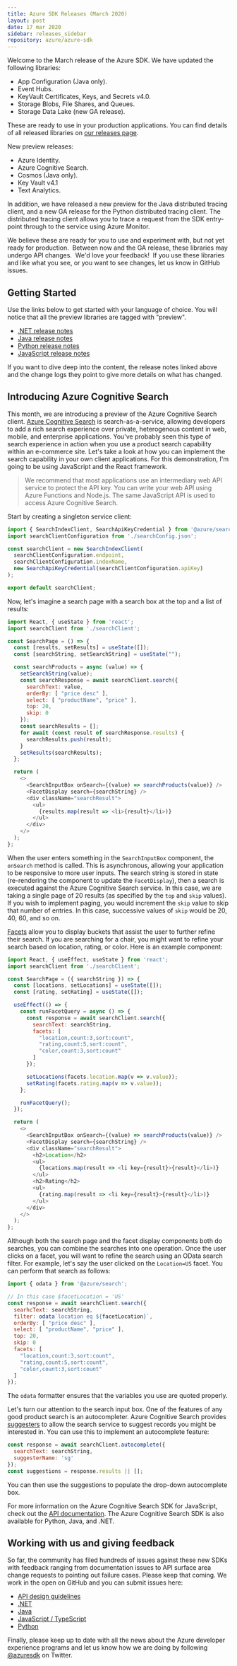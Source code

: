 ```yaml
---
title: Azure SDK Releases (March 2020)
layout: post
date: 17 mar 2020
sidebar: releases_sidebar
repository: azure/azure-sdk
---
```


Welcome to the March release of the Azure SDK.  We have updated the following libraries:

* App Configuration (Java only).
* Event Hubs.
* KeyVault Certificates, Keys, and Secrets v4.0.
* Storage Blobs, File Shares, and Queues.
* Storage Data Lake (new GA release).

These are ready to use in your production applications.  You can find details of all released libraries on [our releases page](https://azure.github.io/azure-sdk/releases/latest/).

New preview releases:

* Azure Identity.
* Azure Cognitive Search.
* Cosmos (Java only).
* Key Vault v4.1
* Text Analytics.

In addition, we have released a new preview for the Java distributed tracing client, and a new GA release for the Python distributed tracing client.  The distributed tracing client allows you to trace a request from the SDK entry-point through to the service using Azure Monitor.

We believe these are ready for you to use and experiment with, but not yet ready for production.  Between now and the GA release, these libraries may undergo API changes.  We'd love your feedback!  If you use these libraries and like what you see, or you want to see changes, let us know in GitHub issues. 

## Getting Started

Use the links below to get started with your language of choice.  You will notice that all the preview libraries are tagged with "preview".

* [.NET release notes]({{site.baseurl}}/releases/2020-02/dotnet.html)
* [Java release notes]({{site.baseurl}}/releases/2020-02/java.html)
* [Python release notes]({{site.baseurl}}/releases/2020-02/python.html)
* [JavaScript release notes]({{site.baseurl}}/releases/2020-02/js.html)

If you want to dive deep into the content, the release notes linked above and the change logs they point to give more details on what has changed.

## Introducing Azure Cognitive Search

This month, we are introducing a preview of the Azure Cognitive Search client.  [Azure Cognitive Search](https://azure.microsoft.com/services/search) is search-as-a-service, allowing developers to add a rich search experience over private, heterogenous content in web, mobile, and enterprise applications.  You've probably seen this type of search experience in action when you use a product search capability within an e-commerce site.  Let's take a look at how you can implement the search capability in your own client applications.  For this demonstration, I'm going to be using JavaScript and the React framework.

> We recommend that most applications use an intermediary web API service to protect the API key.  You can write your web API using Azure Functions and Node.js.  The same JavaScript API is used to access Azure Cognitive Search.

Start by creating a singleton service client:

```javascript
import { SearchIndexClient, SearchApiKeyCredential } from '@azure/search';
import searchClientConfiguration from './searchConfig.json';

const searchClient = new SearchIndexClient(
  searchClientConfiguration.endpoint,
  searchClientConfiguration.indexName,
  new SearchApiKeyCredential(searchClientConfiguration.apiKey)
);

export default searchClient;
```

Now, let's imagine a search page with a search box at the top and a list of results:

```javascript
import React, { useState } from 'react';
import searchClient from './searchClient';

const SearchPage = () => {
  const [results, setResults] = useState([]);
  const [searchString, setSearchString] = useState("");

  const searchProducts = async (value) => {
    setSearchString(value);
    const searchResponse = await searchClient.search({
      searchText: value,
      orderBy: [ "price desc" ],
      select: [ "productName", "price" ],
      top: 20,
      skip: 0
    });
    const searchResults = [];
    for await (const result of searchResponse.results) {
      searchResults.push(result);
    }
    setResults(searchResults);
  };

  return (
    <>
      <SearchInputBox onSearch={(value) => searchProducts(value)} />
      <FacetDisplay search={searchString} />
      <div className="searchResult">
        <ul>
          {results.map(result => <li>{result}</li>)}
        </ul>
      </div>
    </>
  );
};
```

When the user enters something in the `SearchInputBox` component, the `onSearch` method is called.  This is asynchronous, allowing your application to be responsive to more user inputs.  The search string is stored in state (re-rendering the component to update the `FacetDisplay`), then a search is executed against the Azure Cognitive Search service.  In this case, we are taking a single page of 20 results (as specified by the `top` and `skip` values).  If you wish to implement paging, you would increment the `skip` value to skip that number of entries.  In this case, successive values of `skip` would be 20, 40, 60, and so on.

[Facets](https://docs.microsoft.com/azure/search/search-filters-facets) allow you to display buckets that assist the user to further refine their search.  If you are searching for a chair, you might want to refine your search based on location, rating, or color.  Here is an example component:

```javascript
import React, { useEffect, useState } from 'react';
import searchClient from './searchClient';

const SearchPage = ({ searchString }) => {
  const [locations, setLocations] = useState([]);
  const [rating, setRating] = useState([]);

  useEffect(() => {
    const runFacetQuery = async () => {
      const response = await searchClient.search({
        searchText: searchString,
        facets: [
          "location,count:3,sort:count",
          "rating,count:5,sort:count",
          "color,count:3,sort:count"
        ]
      });

      setLocations(facets.location.map(v => v.value));
      setRating(facets.rating.map(v => v.value));
    };

    runFacetQuery();
  });

  return (
    <>
      <SearchInputBox onSearch={(value) => searchProducts(value)} />
      <FacetDisplay search={searchString} />
      <div className="searchResult">
        <h2>Location</h2>
        <ul>
          {locations.map(result => <li key={result}>{result}</li>)}
        </ul>
        <h2>Rating</h2>
        <ul>
          {rating.map(result => <li key={result}>{result}</li>)}
        </ul>
      </div>
    </>
  );
};
```

Although both the search page and the facet display components both do searches, you can combine the searches into one operation.  Once the user clicks on a facet, you will want to refine the search using an OData search filter.  For example, let's say the user clicked on the `Location=US` facet.  You can perform that search as follows:

```javascript
import { odata } from '@azure/search';

// In this case $facetLocation = 'US'
const response = await searchClient.search({
  searhcText: searchString,
  filter: odata`location eq ${facetLocation}`,
  orderBy: [ "price desc" ],
  select: [ "productName", "price" ],
  top: 20,
  skip: 0
  facets: [
    "location,count:3,sort:count",
    "rating,count:5,sort:count",
    "color,count:3,sort:count"
  ]
});
```

The `odata` formatter ensures that the variables you use are quoted properly.

Let's turn our attention to the search input box.  One of the features of any good product search is an autocompleter.  Azure Cognitive Search provides [suggesters](https://docs.microsoft.com/azure/search/index-add-suggesters) to allow the search service to suggest records you might be interested in.  You can use this to implement an autocomplete feature:

```javascript
const response = await searchClient.autocomplete({
  searchText: searchString,
  suggesterName: 'sg'
});
const suggestions = response.results || [];
```

You can then use the suggestions to populate the drop-down autocomplete box.

For more information on the Azure Cognitive Search SDK for JavaScript, check out the [API documentation](https://azuresdkdocs.blob.core.windows.net/$web/javascript/azure-search/11.0.0-preview.1/index.html).  The Azure Cognitive Search SDK is also available for Python, Java, and .NET.

## Working with us and giving feedback

So far, the community has filed hundreds of issues against these new SDKs with feedback ranging from documentation issues to API surface area change requests to pointing out failure cases.  Please keep that coming.  We work in the open on GitHub and you can submit issues here:

* [API design guidelines](https://github.com/Azure/azure-sdk/)
* [.NET](https://github.com/Azure/azure-sdk-for-net)
* [Java](https://github.com/Azure/azure-sdk-for-java)
* [JavaScript / TypeScript](https://github.com/Azure/azure-sdk-for-js)
* [Python](https://github.com/Azure/azure-sdk-for-python)

Finally, please keep up to date with all the news about the Azure developer experience programs and let us know how we are doing by following [@azuresdk](https://twitter.com/AzureSDK) on Twitter.
